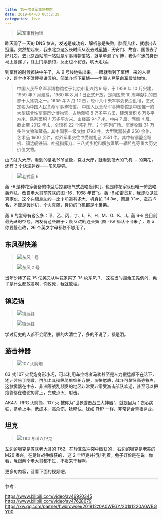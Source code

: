 ```yaml
---
title: 第一次逛军事博物馆
date: 2019-04-03 00:32:29
categories: live
---
```


>![军事博物馆](https://upload-images.jianshu.io/upload_images/47789-2106a4c4ad0928a9.jpg?imageMogr2/auto-orient/strip%7CimageView2/2/w/1240)

昨天调了一天的 DNS 协议，发送是成功的，解析总是失败，脑壳儿疼，就想出去逛逛。突然想起来，我来北京这么长时间从没去过[军博](http://www.jb.mil.cn)，天安门、故宫、国博去了好几次，去北京西站前一站就是军事博物馆站，就单单漏了军博，我伪军迷的身份马上暴露了，线上门票预约，反正也不花钱，明天走起。

到军博的时候都快中午了，从 9 号线地铁出来，一眼就看到了军博，来的人很少，题字也不清楚是谁写的。简单介绍下军博——中国人民革命军事博物馆。

> 中国人民革命军事博物馆位于北京市复兴路 9 号，于 1958 年 10 月兴建，1959 年 7 月建成，1960 年 8 月 1 日正式开放，是向国庆 10 周年献礼的首都十大建筑之一。1959 年 3 月 12 日，经中共中央军事委员会批准，正式定名为中国人民革命军事博物馆。
中国人民革命军事博物馆是中国惟一的大型综合性军事历史博物馆，占地面积 8 万多平方米，建筑面积 6 万多平方米，陈列面积 4 万多平方米。主楼高 94.7 米，中央 7 层，两侧 4 层。截止至 2012 年末，全馆有 22 个陈列厅、2 个陈列广场。军博收藏 34 万多件文物和藏品。其中国家一级文物 1793 件，大型武器装备 250 余件，艺术品 1600 余件，对外军事交往中受赠礼品 2551 件。其中有铜鎏金弩机、镇远舰铁锚、叶挺指挥刀、三八式步枪和解放军第一辆坦克等重大历史价值文物。

由门进入大厅，看到的是毛爷爷塑像，穿过大厅，就看到硕大的飞机.....的菊花，还有 2 个快递神器——东风导弹。

>![老式轰 6](https://upload-images.jianshu.io/upload_images/47789-7a10aaada3de1818.jpg?imageMogr2/auto-orient/strip%7CimageView2/2/w/1240)

轰 -6 是种花家装备的中型后掠翼喷气式战略轰炸机，也是种花家现役唯一的战略轰炸机，改自老大哥前苏联的图 -16，1968 年首飞。轰 -6 如雷贯耳，我却没见过真家伙，这个头跟身边的一比才知道有多大，机身长 34.8m，翼展 33m，载员 6 名，不愧是轰炸机，个头真飙，身边的飞机都是小弟弟。

轰 6 的型号有这么多：甲、乙、丙、丁、Ⅰ、F、H、M、G、K、J。轰 6-k 是目前最先进的型号，网友有这些段子：轰 6 改的连亲妈 (图 -16) 都认不出来了，轰 6 你要慢点改，26 个英文字母都快不够用了。

## 东风型快递

>![东风 1 号](https://upload-images.jianshu.io/upload_images/47789-f8e73abb700e87a2.jpg?imageMogr2/auto-orient/strip%7CimageView2/2/w/1240)

>![东风 2 号](https://upload-images.jianshu.io/upload_images/47789-7bf0471f5420ea3a.jpg?imageMogr2/auto-orient/strip%7CimageView2/2/w/1240)

当年沙特了花 35 亿美元从种花家买了 36 枚东风 3，
这在当时是绝无先例的，兔子是什么都敢卖啊，你敢死，我就敢埋。

## 镇远锚

> ![镇远锚](https://upload-images.jianshu.io/upload_images/47789-0e315ebe53d1bad6.jpg?imageMogr2/auto-orient/strip%7CimageView2/2/w/1240)

> ![镇远锚](https://upload-images.jianshu.io/upload_images/47789-2996bd3f0cbfb8f5.jpg?imageMogr2/auto-orient/strip%7CimageView2/2/w/1240)

学过历史的人都不会陌生，朕的大清亡了，多的不说了，都是泪。

## 游击神器

>![107 火箭炮](https://upload-images.jianshu.io/upload_images/47789-346158f16ffbead2.jpg?imageMogr2/auto-orient/strip%7CimageView2/2/w/1240)

63 式 107 火箭炮身形小巧，可以利用车拉或者马驮甚至是人力搬运都不在话下，还非常易于隐蔽，再加上其操纵简单维护方便，价格低廉，战斗可靠性高等特点，这款武器在中东、非洲等战乱频发的地区非常受非常受游击部队欢迎，甚至可以把炮管绑在骆驼的背上，完成点火、射击。

AK47、RPG 火箭筒、107 火 被称为“世界游击战三大神器”，就是因为：丧心病狂，简单上手，低成本，高杀伤，猛糙快。犹如 PHP 一样，非常适合草根创业。

## 坦克

>![T62 与潘兴坦克](https://upload-images.jianshu.io/upload_images/47789-647c43afec50b19c.jpg?imageMogr2/auto-orient/strip%7CimageView2/2/w/1240)

左边的坦克是苏联老大哥的 T62，在珍宝岛冲突中缴获的，
右边的坦克是老美的 M26 潘兴，在朝鲜战争缴获的，
这 2 个坦克并行排列着，兔子好像是在说：你看，我跟两个老大哥都干过，不服来干我啊。

更多的内容，请看下面的视频吧。

---

参考：

https://www.bilibili.com/video/av46920345
https://www.bilibili.com/video/av47628679
https://xw.qq.com/partner/hwbrowser/20181220A0WBGY/20181220A0WBGY00